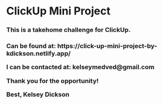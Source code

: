 <h1>ClickUp Mini Project</h1>
<h3>This is a takehome challenge for ClickUp.<h3>
<p>Can be found at: https://click-up-mini-project-by-kdickson.netlify.app/</p>
<p>I can be contacted at: kelseymedved@gmail.com<p>
<p>Thank you for the opportunity!</p>
<p>Best, Kelsey Dickson</p>
